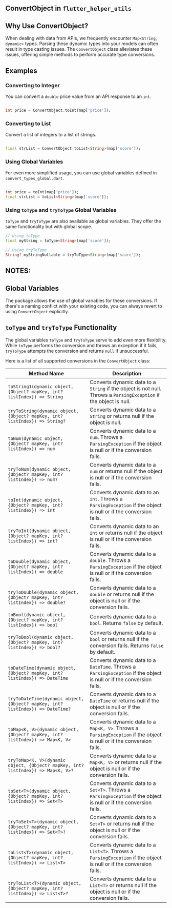 ## ConvertObject in `flutter_helper_utils`

## Why Use ConvertObject?

When dealing with data from APIs, we frequently encounter `Map<String, dynamic>` types.
Parsing these dynamic types into your models can often result in type casting issues.
The `ConvertObject` class alleviates these issues, offering simple methods to perform accurate type conversions.

## Examples

### Converting to Integer

You can convert a `double` price value from an API response to an `int`.

```dart

int price = ConvertObject.toInt(map['price']);
```

### Converting to List

Convert a list of integers to a list of strings.

```dart

final strList = ConvertObject.toList<String>(map['score']);
```

### Using Global Variables

For even more simplified usage, you can use global variables defined in `convert_types_global.dart`.

```dart

int price = toInt(map['price']);
final strList = toList<String>(map['score']);
```

### Using `toType` and `tryToType` Global Variables

`toType` and `tryToType` are also available as global variables. They offer the same functionality but with global
scope.

```dart
// Using toType
final myString = toType<String>(map['score']);

// Using tryToType
String? myStringNullable = tryToType<String>(map['score']);
```

## NOTES:

## Global Variables

The package allows the use of global variables for these conversions. If there's a naming conflict with your existing
code, you can always revert to using `ConvertObject` explicitly.

## `toType` and `tryToType` Functionality

The global variables `toType` and `tryToType` serve to add even more flexibility. While `toType` performs the conversion
and throws an exception if it fails, `tryToType` attempts the conversion and returns `null` if unsuccessful.

Here is a list of all supported conversions in the `ConvertObject` class:

| Method Name                                                                      | Description                                                                                                           |
|----------------------------------------------------------------------------------|-----------------------------------------------------------------------------------------------------------------------|
| `toString1(dynamic object, {Object? mapKey, int? listIndex}) => String`          | Converts dynamic data to a `String` if the object is not null. Throws a `ParsingException` if the object is null.     |
| `tryToString(dynamic object, {Object? mapKey, int? listIndex}) => String?`       | Converts dynamic data to a `String` or returns null if the object is null.                                            |
| `toNum(dynamic object, {Object? mapKey, int? listIndex}) => num`                 | Converts dynamic data to a `num`. Throws a `ParsingException` if the object is null or if the conversion fails.       |
| `tryToNum(dynamic object, {Object? mapKey, int? listIndex}) => num?`             | Converts dynamic data to a `num` or returns null if the object is null or if the conversion fails.                    |
| `toInt(dynamic object, {Object? mapKey, int? listIndex}) => int`                 | Converts dynamic data to an `int`. Throws a `ParsingException` if the object is null or if the conversion fails.      |
| `tryToInt(dynamic object, {Object? mapKey, int? listIndex}) => int?`             | Converts dynamic data to an `int` or returns null if the object is null or if the conversion fails.                   |
| `toDouble(dynamic object, {Object? mapKey, int? listIndex}) => double`           | Converts dynamic data to a `double`. Throws a `ParsingException` if the object is null or if the conversion fails.    |
| `tryToDouble(dynamic object, {Object? mapKey, int? listIndex}) => double?`       | Converts dynamic data to a `double` or returns null if the object is null or if the conversion fails.                 |
| `toBool(dynamic object, {Object? mapKey, int? listIndex}) => bool`               | Converts dynamic data to a `bool`. Returns `false` by default.                                                        |
| `tryToBool(dynamic object, {Object? mapKey, int? listIndex}) => bool?`           | Converts dynamic data to a `bool` or returns null if the conversion fails. Returns `false` by default.                |
| `toDateTime(dynamic object, {Object? mapKey, int? listIndex}) => DateTime`       | Converts dynamic data to a `DateTime`. Throws a `ParsingException` if the object is null or if the conversion fails.  |
| `tryToDateTime(dynamic object, {Object? mapKey, int? listIndex}) => DateTime?`   | Converts dynamic data to a `DateTime` or returns null if the object is null or if the conversion fails.               |
| `toMap<K, V>(dynamic object, {Object? mapKey, int? listIndex}) => Map<K, V>`     | Converts dynamic data to a `Map<K, V>`. Throws a `ParsingException` if the object is null or if the conversion fails. |
| `tryToMap<K, V>(dynamic object, {Object? mapKey, int? listIndex}) => Map<K, V>?` | Converts dynamic data to a `Map<K, V>` or returns null if the object is null or if the conversion fails.              |
| `toSet<T>(dynamic object, {Object? mapKey, int? listIndex}) => Set<T>`           | Converts dynamic data to a `Set<T>`. Throws a `ParsingException` if the object is null or if the conversion fails.    |
| `tryToSet<T>(dynamic object, {Object? mapKey, int? listIndex}) => Set<T>?`       | Converts dynamic data to a `Set<T>` or returns null if the object is null or if the conversion fails.                 |
| `toList<T>(dynamic object, {Object? mapKey, int? listIndex}) => List<T>`         | Converts dynamic data to a `List<T>`. Throws a `ParsingException` if the object is null or if the conversion fails.   |
| `tryToList<T>(dynamic object, {Object? mapKey, int? listIndex}) => List<T>?`     | Converts dynamic data to a `List<T>` or returns null if the object is null or if the conversion fails.                |
